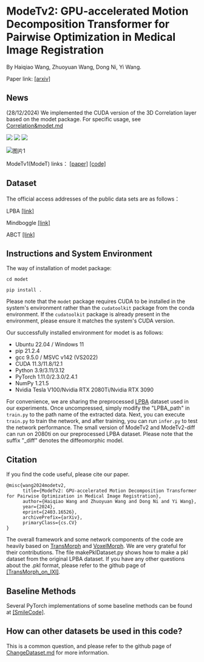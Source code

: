 # ModeTv2: GPU-accelerated Motion Decomposition Transformer for Pairwise Optimization in Medical Image Registration

By Haiqiao Wang, Zhuoyuan Wang, Dong Ni, Yi Wang.

Paper link: [[arxiv]](https://arxiv.org/abs/2403.16526)
## News
(28/12/2024) We implemented the CUDA version of the 3D Correlation layer based on the modet package. For specific usage, see [Correlation&modet.md](https://github.com/ZAX130/ModeTv2/blob/main/Corr3D%26modet.md)

<a href="https://www.python.org/"><img src="https://img.shields.io/badge/Python-3.9-ff69b4.svg" /></a>
<a href= "https://pytorch.org/"> <img src="https://img.shields.io/badge/PyTorch-11.3-2BAF2B.svg" /></a>
<a href="https://opensource.org/licenses/MIT"><img src="https://img.shields.io/badge/License-MIT-yellow.svg"></a>

![图片1](https://github.com/ZAX130/ModeTv2/assets/43944700/b594621a-07c5-4eb3-8ac8-c5c9f2315499)

ModeTv1(ModeT) links： [[paper]](https://github.com/ZAX130/SmileCode)  [[code]](https://github.com/ZAX130/SmileCode)
## Dataset
The official access addresses of the public data sets are as follows：

LPBA [[link]](https://resource.loni.usc.edu/resources/atlases-downloads/)

Mindboggle [[link]](https://osf.io/yhkde/)

ABCT [[link]](https://cloud.imi.uni-luebeck.de/s/yiQZfo43YBBg7zL)

## Instructions and System Environment
The way of installation of modet package:

`cd modet`

`pip install .`

Please note that the `modet` package requires CUDA to be installed in the system's environment rather than the `cudatoolkit` package from the conda environment. If the `cudatoolkit` package is already present in the environment, please ensure it matches the system's CUDA version.

Our successfully installed environment for modet is as follows:
- Ubuntu 22.04 / Windows 11
- pip 21.2.4
- gcc 9.5.0 / MSVC v142 (VS2022)
- CUDA 11.3/11.8/12.1
- Python 3.9/3.11/3.12
- PyTorch 1.11.0/2.3.0/2.4.1
- NumPy 1.21.5
- Nvidia Tesla V100/Nvidia RTX 2080Ti/Nvidia RTX 3090

For convenience, we are sharing the preprocessed [LPBA](https://drive.usercontent.google.com/download?id=1mFzZDn2qPAiP1ByGZ7EbsvEmm6vrS5WO&export=download&authuser=0) dataset used in our experiments. Once uncompressed, simply modify the "LPBA_path" in `train.py` to the path name of the extracted data. Next, you can execute `train.py` to train the network, and after training, you can run `infer.py` to test the network performance. The small version of ModeTv2 and ModeTv2-diff can run on 2080ti on our preprocessed LPBA dataset. Please note that the suffix "_diff" denotes the diffeomorphic model.

## Citation
If you find the code useful, please cite our paper.
```
@misc{wang2024modetv2,
      title={ModeTv2: GPU-accelerated Motion Decomposition Transformer for Pairwise Optimization in Medical Image Registration}, 
      author={Haiqiao Wang and Zhuoyuan Wang and Dong Ni and Yi Wang},
      year={2024},
      eprint={2403.16526},
      archivePrefix={arXiv},
      primaryClass={cs.CV}
}
```
The overall framework and some network components of the code are heavily based on [TransMorph](https://github.com/junyuchen245/TransMorph_Transformer_for_Medical_Image_Registration) and [VoxelMorph](https://github.com/voxelmorph/voxelmorph). We are very grateful for their contributions. The file makePklDataset.py shows how to make a pkl dataset from the original LPBA dataset. If you have any other questions about the .pkl format, please refer to the github page of [[TransMorph_on_IXI]](https://github.com/junyuchen245/TransMorph_Transformer_for_Medical_Image_Registration/blob/main/IXI/TransMorph_on_IXI.md). 

## Baseline Methods
Several PyTorch implementations of some baseline methods can be found at [[SmileCode]](https://github.com/ZAX130/SmileCode/tree/main).

## How can other datasets be used in this code?
This is a common question, and please refer to the github page of [ChangeDataset.md](https://github.com/ZAX130/ModeTv2/blob/main/ChangeDataset.md) for more information.
